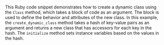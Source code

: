 This Ruby code snippet demonstrates how to create a dynamic class using the `Class` method, which takes a block of code as an argument. The block is used to define the behavior and attributes of the new class. In this example, the `create_dynamic_class` method takes a hash of key-value pairs as an argument and returns a new class that has accessors for each key in the hash. The `initialize` method sets instance variables based on the values in the hash.
